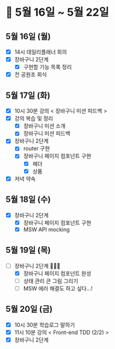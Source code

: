 # 🐯 5월 16일 ~ 5월 22일

## 5월 16일 (월)

- [x] 14시 데일리플래너 회의
- [x] 장바구니 2단계
  - [x] 구현할 기능 목록 정리
- [x] 전 공원조 회식

## 5월 17일 (화)

- [x] 10시 30분 강의 < 장바구니 미션 피드백 >
- [x] 강의 복습 및 정리
  - [x] 장바구니 미션 소개
  - [x] 장바구니 미션 피드백
- [x] 장바구니 2단계
  - [x] router 구현
  - [x] 장바구니 페이지 컴포넌트 구현
    - [x] 헤더
    - [x] 상품
- [x] 저녁 약속

## 5월 18일 (수)

- [x] 장바구니 2단계
  - [x] 장바구니 페이지 컴포넌트 구현
  - [x] MSW API mocking

## 5월 19일 (목)

- [ ] 장바구니 2단계 🏃🏻‍♀️
  - [x] 장바구니 페이지 컴포넌트 완성
  - [ ] 상태 관리 큰 그림 그리기
  - [ ] MSW 에러 해결도 하고 싶다...!

## 5월 20일 (금)

- [x] 10시 30분 학습로그 말하기
- [x] 11시 10분 강의 < Front-end TDD (2/2) >
- [x] 장바구니 2단계
